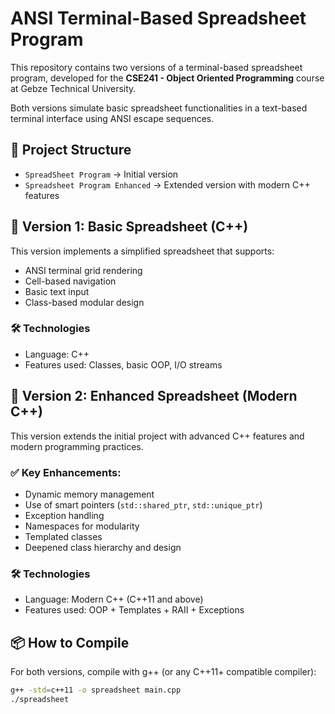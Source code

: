# ANSI Terminal-Based Spreadsheet Program

This repository contains two versions of a terminal-based spreadsheet program, developed for the **CSE241 - Object Oriented Programming** course at Gebze Technical University.

Both versions simulate basic spreadsheet functionalities in a text-based terminal interface using ANSI escape sequences.


## 📁 Project Structure

- `SpreadSheet Program` → Initial version
- `Spreadsheet Program Enhanced` → Extended version with modern C++ features


## 📌 Version 1: Basic Spreadsheet (C++)

This version implements a simplified spreadsheet that supports:

- ANSI terminal grid rendering
- Cell-based navigation
- Basic text input
- Class-based modular design

### 🛠️ Technologies

- Language: C++
- Features used: Classes, basic OOP, I/O streams


## 🚀 Version 2: Enhanced Spreadsheet (Modern C++)

This version extends the initial project with advanced C++ features and modern programming practices.

### ✅ Key Enhancements:

- Dynamic memory management  
- Use of smart pointers (`std::shared_ptr`, `std::unique_ptr`)  
- Exception handling  
- Namespaces for modularity  
- Templated classes  
- Deepened class hierarchy and design

### 🛠️ Technologies

- Language: Modern C++ (C++11 and above)
- Features used: OOP + Templates + RAII + Exceptions


## 📦 How to Compile

For both versions, compile with g++ (or any C++11+ compatible compiler):

```bash
g++ -std=c++11 -o spreadsheet main.cpp
./spreadsheet
